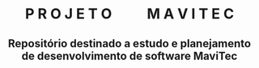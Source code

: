 <h1 align="center"> P R O J E T O &emsp;&emsp; M A V I T E C </h1>
<h2 align="center"> Repositório destinado a estudo e planejamento de desenvolvimento de software MaviTec </h2>

